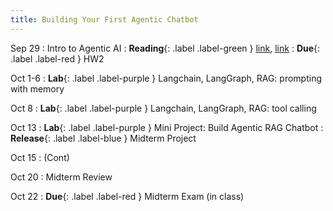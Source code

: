 ```yaml
---
title: Building Your First Agentic Chatbot
---
```


Sep 29
: Intro to Agentic AI
: **Reading**{: .label .label-green } [link](https://arxiv.org/pdf/2308.11432), [link](https://newsletter.maartengrootendorst.com/p/a-visual-guide-to-llm-agents)
: **Due**{: .label .label-red } HW2

Oct 1-6
: **Lab**{: .label .label-purple } Langchain, LangGraph, RAG: prompting with memory

Oct 8
: **Lab**{: .label .label-purple } Langchain, LangGraph, RAG: tool calling 

Oct 13
: **Lab**{: .label .label-purple } Mini Project: Build Agentic RAG Chatbot
: **Release**{: .label .label-blue } Midterm Project

Oct 15
: (Cont)

Oct 20
: Midterm Review

Oct 22
: **Due**{: .label .label-red } Midterm Exam (in class)
